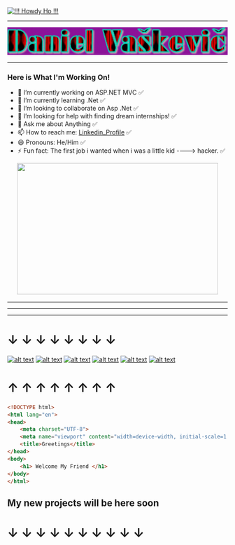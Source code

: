 <a href="https://pronouns.vercel.app" title="">
  <img src="https://pronouns.vercel.app/!!! Howdy Ho !!!?gradient=grapefruit%20sunset" width="256" height="64" alt="!!! Howdy Ho !!!">
</a>

---
![Test](ezgDaniel.gif)

---

### Here is What I'm Working On!

- 🔭 I’m currently working on ASP.NET MVC ✅
- 🌱 I’m currently learning .Net ✅
- 👯 I’m looking to collaborate on Asp .Net ✅
- 🤔 I’m looking for help with finding dream internships! ✅
- 💬 Ask me about Anything ✅
- 📫 How to reach me: [Linkedin_Profile](https://www.linkedin.com/in/danielvaskevic) ✅
- 😄 Pronouns: He/Him ✅
- ⚡ Fun fact: The first job i wanted when i was a little kid ----> hacker. ✅

<p align="center">
  <img width="460" height="300" src="https://lh3.googleusercontent.com/m0KwMQdPSIBoeEd_QW96zX7RpTio1s4R4QFkiz8_jF-2x947oYwoY7g39Z3WVzahT5zx5xQ=s85">
</p>


[1.1]: http://i.imgur.com/tXSoThF.png (twitter icon with padding)
[2.1]: http://i.imgur.com/P3YfQoD.png (facebook icon with padding)
[3.1]: http://i.imgur.com/yCsTjba.png (google plus icon with padding)
[4.1]: http://i.imgur.com/YckIOms.png (tumblr icon with padding)
[5.1]: http://i.imgur.com/1AGmwO3.png (dribbble icon with padding)
[6.1]: http://i.imgur.com/0o48UoR.png (github icon with padding)

---
---
---


# &#8595; &#8595; &#8595; &#8595; &#8595; &#8595; &#8595; &#8595;
[![alt text][1.1]][1]
[![alt text][2.1]][2]
[![alt text][3.1]][3]
[![alt text][4.1]][4]
[![alt text][5.1]][5]
[![alt text][6.1]][6]
# &#8593; &#8593; &#8593; &#8593; &#8593; &#8593; &#8593; &#8593;



 [1]: https://daniel2it.github.io/Portfolio/
    [2]: https://daniel2it.github.io/Portfolio/
    [3]: https://daniel2it.github.io/Portfolio/
    [4]: https://daniel2it.github.io/Portfolio/
    [5]: https://daniel2it.github.io/Portfolio/
    [6]: https://daniel2it.github.io/Portfolio/
    
```html
<!DOCTYPE html>
<html lang="en">
<head>
	<meta charset="UTF-8">
	<meta name="viewport" content="width=device-width, initial-scale=1.0">
	<title>Greetings</title>
</head>
<body>
	<h1> Welcome My Friend </h1>
</body>
</html>
```

## My new projects will be here soon
# &#8595; &#8595; &#8595; &#8595; &#8595; &#8595; &#8595; &#8595; &#8595; &#8595;


